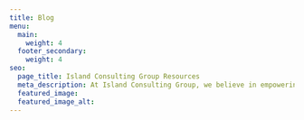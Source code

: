 ```yaml
---
title: Blog
menu:
  main:
    weight: 4
  footer_secondary:
    weight: 4
seo:
  page_title: Island Consulting Group Resources
  meta_description: At Island Consulting Group, we believe in empowering our community with knowledge. Stay informed about Island Residential Design, Island Soil Testing, The Island Engineer and Redland Structural Engineering Design.
  featured_image:
  featured_image_alt:
---
```

